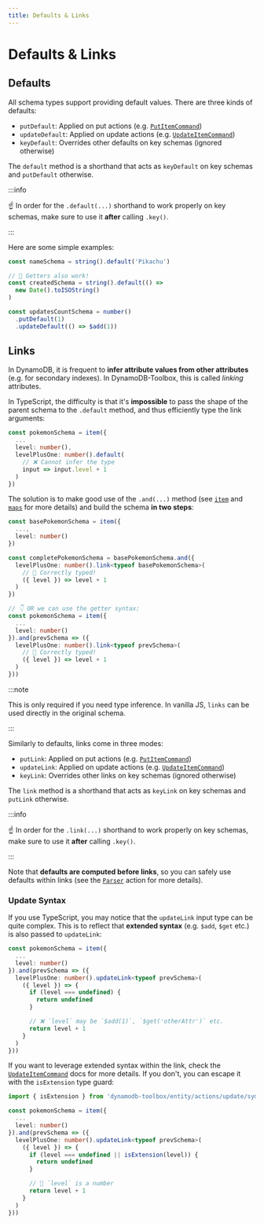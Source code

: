 ```yaml
---
title: Defaults & Links
---
```


# Defaults & Links

## Defaults

All schema types support providing default values. There are three kinds of defaults:

- `putDefault`: Applied on put actions (e.g. [`PutItemCommand`](../../3-entities/4-actions/2-put-item/index.md))
- `updateDefault`: Applied on update actions (e.g. [`UpdateItemCommand`](../../3-entities/4-actions/3-update-item/index.md))
- `keyDefault`: Overrides other defaults on key schemas (ignored otherwise)

The `default` method is a shorthand that acts as `keyDefault` on key schemas and `putDefault` otherwise.

:::info

☝️ In order for the `.default(...)` shorthand to work properly on key schemas, make sure to use it **after** calling `.key()`.

:::

Here are some simple examples:

```ts
const nameSchema = string().default('Pikachu')

// 🙌 Getters also work!
const createdSchema = string().default(() =>
  new Date().toISOString()
)

const updatesCountSchema = number()
  .putDefault(1)
  .updateDefault(() => $add(1))
```

## Links

In DynamoDB, it is frequent to **infer attribute values from other attributes** (e.g. for secondary indexes). In DynamoDB-Toolbox, this is called _linking_ attributes.

In TypeScript, the difficulty is that it's **impossible** to pass the shape of the parent schema to the `.default` method, and thus efficiently type the link arguments:

```ts
const pokemonSchema = item({
  ...
  level: number(),
  levelPlusOne: number().default(
    // ❌ Cannot infer the type
    input => input.level + 1
  )
})
```

The solution is to make good use of the `.and(...)` method (see [`item`](../13-item/index.md) and [`maps`](../14-map/index.md) for more details) and build the schema **in two steps**:

```ts
const basePokemonSchema = item({
  ...,
  level: number()
})

const completePokemonSchema = basePokemonSchema.and({
  levelPlusOne: number().link<typeof basePokemonSchema>(
    // 🙌 Correctly typed!
    ({ level }) => level + 1
  )
})

// 👇 OR we can use the getter syntax:
const pokemonSchema = item({
  ...
  level: number()
}).and(prevSchema => ({
  levelPlusOne: number().link<typeof prevSchema>(
    // 🙌 Correctly typed!
    ({ level }) => level + 1
  )
}))
```

:::note

This is only required if you need type inference. In vanilla JS, `links` can be used directly in the original schema.

:::

Similarly to defaults, links come in three modes:

- `putLink`: Applied on put actions (e.g. [`PutItemCommand`](../../3-entities/4-actions/2-put-item/index.md))
- `updateLink`: Applied on update actions (e.g. [`UpdateItemCommand`](../../3-entities/4-actions/3-update-item/index.md))
- `keyLink`: Overrides other links on key schemas (ignored otherwise)

The `link` method is a shorthand that acts as `keyLink` on key schemas and `putLink` otherwise.

:::info

☝️ In order for the `.link(...)` shorthand to work properly on key schemas, make sure to use it **after** calling `.key()`.

:::

Note that **defaults are computed before links**, so you can safely use defaults within links (see the [`Parser`](../17-actions/1-parse.md) action for more details).

### Update Syntax

If you use TypeScript, you may notice that the `updateLink` input type can be quite complex. This is to reflect that **extended syntax** (e.g. `$add`, `$get` etc.) is also passed to `updateLink`:

```ts
const pokemonSchema = item({
  ...
  level: number()
}).and(prevSchema => ({
  levelPlusOne: number().updateLink<typeof prevSchema>(
    ({ level }) => {
      if (level === undefined) {
        return undefined
      }

      // ❌ `level` may be `$add(1)`, `$get('otherAttr')` etc.
      return level + 1
    }
  )
}))
```

If you want to leverage extended syntax within the link, check the [`UpdateItemCommand`](../../3-entities/4-actions/3-update-item/index.md#extended-syntax) docs for more details. If you don't, you can escape it with the `isExtension` type guard:

```ts
import { isExtension } from 'dynamodb-toolbox/entity/actions/update/symbols'

const pokemonSchema = item({
  ...
  level: number()
}).and(prevSchema => ({
  levelPlusOne: number().updateLink<typeof prevSchema>(
    ({ level }) => {
      if (level === undefined || isExtension(level)) {
        return undefined
      }

      // 🙌 `level` is a number
      return level + 1
    }
  )
}))
```
